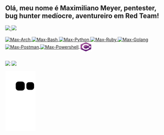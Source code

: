 ## Olá, meu nome é Maximiliano Meyer, pentester, bug hunter medíocre, aventureiro em Red Team!

 <div>
  <a href="https://github.com/MaximilianoMeyer">
  <img height="180em" src="https://github-readme-stats.vercel.app/api?username=MaximilianoMeyer&show_icons=true&theme=dracula&include_all_commits=true&count_private=true"/>
  <img height="160em" src="https://github-readme-stats.vercel.app/api/top-langs/?username=MaximilianoMeyer&layout=compact&langs_count=16&theme=dracula"/>
</div>

<div style="display: inline_block"><br>
  
  <img align="center" alt="Max-Arch" height="30" width="40" src="https://cdn.jsdelivr.net/gh/devicons/devicon@latest/icons/archlinux/archlinux-original.svg" />
  <img align="center" alt="Max-Bash" height="30" width="40" src="https://cdn.jsdelivr.net/gh/devicons/devicon@latest/icons/bash/bash-original.svg" />
  <img align="center" alt="Max-Python" height="30" width="40" src="https://cdn.jsdelivr.net/gh/devicons/devicon@latest/icons/python/python-original-wordmark.svg">
  <img align="center" alt="Max-Ruby" height="30" width="40" src="https://cdn.jsdelivr.net/gh/devicons/devicon@latest/icons/ruby/ruby-original-wordmark.svg" />
  <img align="center" alt="Max-Golang" height="30" width="40" src="https://cdn.jsdelivr.net/gh/devicons/devicon@latest/icons/goland/goland-plain.svg" />
  <img align="center" alt="Max-Postman" height="30" width="40" src="https://cdn.jsdelivr.net/gh/devicons/devicon@latest/icons/postman/postman-original.svg" />
  <img align="center" alt="Max-Powershell" height="30" width="40" src="https://cdn.jsdelivr.net/gh/devicons/devicon@latest/icons/powershell/powershell-original.svg" />
  <img align="center" alt="Max-Csharp" height="30" width="40" src="https://raw.githubusercontent.com/devicons/devicon/master/icons/csharp/csharp-original.svg">
</div>
  
  ##
 
<div> 
  <a href = "mailto:maximilianomeyer1@gmail.com"><img src="https://img.shields.io/badge/-Gmail-%23333?style=for-the-badge&logo=gmail&logoColor=white" target="_blank"></a>
  <a href="https://www.linkedin.com/in/maximilianosmeyer/" target="_blank"><img src="https://img.shields.io/badge/-LinkedIn-%230077B5?style=for-the-badge&logo=linkedin&logoColor=white" target="_blank"></a> 
  
  ![Snake animation](https://github.com/MaximilianoMeyer/MaximilianoMeyer/blob/output/github-contribution-grid-snake.svg)
</div>
